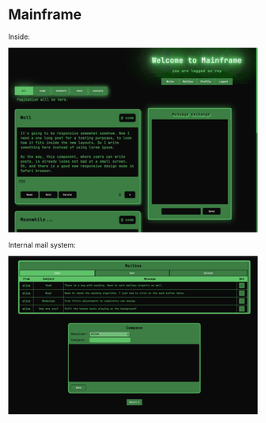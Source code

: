 # Mainframe

Inside:

![Mainframe](/main.png "Main page")

Internal mail system:

![Mailbox](/mailbox.png "Mailbox component")
